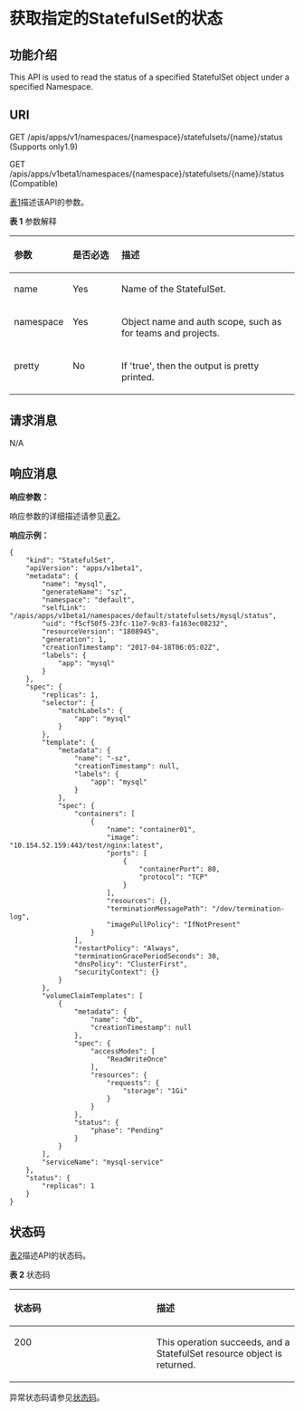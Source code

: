 # 获取指定的StatefulSet的状态<a name="cce_02_0149"></a>

## 功能介绍<a name="section27242258"></a>

This API is used to read the status of a specified StatefulSet object under a specified Namespace.

## URI<a name="section43853730"></a>

GET /apis/apps/v1/namespaces/\{namespace\}/statefulsets/\{name\}/status \(Supports only1.9\)

GET /apis/apps/v1beta1/namespaces/\{namespace\}/statefulsets/\{name\}/status \(Compatible\)

[表1](#d0e38842)描述该API的参数。

**表 1**  参数解释

<a name="d0e38842"></a>
<table><thead align="left"><tr id="row20375378"><th class="cellrowborder" valign="top" width="19.388061193880613%" id="mcps1.2.4.1.1"><p id="p65652297517"><a name="p65652297517"></a><a name="p65652297517"></a>参数</p>
</th>
<th class="cellrowborder" valign="top" width="17.348265173482652%" id="mcps1.2.4.1.2"><p id="p165661629135114"><a name="p165661629135114"></a><a name="p165661629135114"></a>是否必选</p>
</th>
<th class="cellrowborder" valign="top" width="63.26367363263674%" id="mcps1.2.4.1.3"><p id="p14567629115114"><a name="p14567629115114"></a><a name="p14567629115114"></a>描述</p>
</th>
</tr>
</thead>
<tbody><tr id="row40697101"><td class="cellrowborder" valign="top" width="19.388061193880613%" headers="mcps1.2.4.1.1 "><p id="p8130848"><a name="p8130848"></a><a name="p8130848"></a>name</p>
</td>
<td class="cellrowborder" valign="top" width="17.348265173482652%" headers="mcps1.2.4.1.2 "><p id="p54618989"><a name="p54618989"></a><a name="p54618989"></a>Yes</p>
</td>
<td class="cellrowborder" valign="top" width="63.26367363263674%" headers="mcps1.2.4.1.3 "><p id="p62061978"><a name="p62061978"></a><a name="p62061978"></a>Name of the StatefulSet.</p>
</td>
</tr>
<tr id="row21686892"><td class="cellrowborder" valign="top" width="19.388061193880613%" headers="mcps1.2.4.1.1 "><p id="p11807821"><a name="p11807821"></a><a name="p11807821"></a>namespace</p>
</td>
<td class="cellrowborder" valign="top" width="17.348265173482652%" headers="mcps1.2.4.1.2 "><p id="p16909410"><a name="p16909410"></a><a name="p16909410"></a>Yes</p>
</td>
<td class="cellrowborder" valign="top" width="63.26367363263674%" headers="mcps1.2.4.1.3 "><p id="p27484947"><a name="p27484947"></a><a name="p27484947"></a>Object name and auth scope, such as for teams and projects.</p>
</td>
</tr>
<tr id="row46037938"><td class="cellrowborder" valign="top" width="19.388061193880613%" headers="mcps1.2.4.1.1 "><p id="p38085530"><a name="p38085530"></a><a name="p38085530"></a>pretty</p>
</td>
<td class="cellrowborder" valign="top" width="17.348265173482652%" headers="mcps1.2.4.1.2 "><p id="p65029074"><a name="p65029074"></a><a name="p65029074"></a>No</p>
</td>
<td class="cellrowborder" valign="top" width="63.26367363263674%" headers="mcps1.2.4.1.3 "><p id="p32863618"><a name="p32863618"></a><a name="p32863618"></a>If 'true', then the output is pretty printed.</p>
</td>
</tr>
</tbody>
</table>

## 请求消息<a name="section59139257"></a>

N/A

## 响应消息<a name="section62491271"></a>

**响应参数：**

响应参数的详细描述请参见[表2](创建StatefulSet.md#d0e37568)。

**响应示例：**

```
{
    "kind": "StatefulSet",
    "apiVersion": "apps/v1beta1",
    "metadata": {
        "name": "mysql",
        "generateName": "sz",
        "namespace": "default",
        "selfLink": "/apis/apps/v1beta1/namespaces/default/statefulsets/mysql/status",
        "uid": "f5cf50f5-23fc-11e7-9c83-fa163ec08232",
        "resourceVersion": "1808945",
        "generation": 1,
        "creationTimestamp": "2017-04-18T06:05:02Z",
        "labels": {
            "app": "mysql"
        }
    },
    "spec": {
        "replicas": 1,
        "selector": {
            "matchLabels": {
                "app": "mysql"
            }
        },
        "template": {
            "metadata": {
                "name": "-sz",
                "creationTimestamp": null,
                "labels": {
                    "app": "mysql"
                }
            },
            "spec": {
                "containers": [
                    {
                        "name": "container01",
                        "image": "10.154.52.159:443/test/nginx:latest",
                        "ports": [
                            {
                                "containerPort": 80,
                                "protocol": "TCP"
                            }
                        ],
                        "resources": {},
                        "terminationMessagePath": "/dev/termination-log",
                        "imagePullPolicy": "IfNotPresent"
                    }
                ],
                "restartPolicy": "Always",
                "terminationGracePeriodSeconds": 30,
                "dnsPolicy": "ClusterFirst",
                "securityContext": {}
            }
        },
        "volumeClaimTemplates": [
            {
                "metadata": {
                    "name": "db",
                    "creationTimestamp": null
                },
                "spec": {
                    "accessModes": [
                        "ReadWriteOnce"
                    ],
                    "resources": {
                        "requests": {
                            "storage": "1Gi"
                        }
                    }
                },
                "status": {
                    "phase": "Pending"
                }
            }
        ],
        "serviceName": "mysql-service"
    },
    "status": {
        "replicas": 1
    }
}
```

## 状态码<a name="section25550533"></a>

[表2](#d0e38919)描述API的状态码。

**表 2**  状态码

<a name="d0e38919"></a>
<table><thead align="left"><tr id="row25379235"><th class="cellrowborder" valign="top" width="50%" id="mcps1.2.3.1.1"><p id="p42452127"><a name="p42452127"></a><a name="p42452127"></a>状态码</p>
</th>
<th class="cellrowborder" valign="top" width="50%" id="mcps1.2.3.1.2"><p id="p16070288"><a name="p16070288"></a><a name="p16070288"></a>描述</p>
</th>
</tr>
</thead>
<tbody><tr id="row26624990"><td class="cellrowborder" valign="top" width="50%" headers="mcps1.2.3.1.1 "><p id="p9140592"><a name="p9140592"></a><a name="p9140592"></a>200</p>
</td>
<td class="cellrowborder" valign="top" width="50%" headers="mcps1.2.3.1.2 "><p id="p2190511"><a name="p2190511"></a><a name="p2190511"></a>This operation succeeds, and a StatefulSet resource object is returned.</p>
</td>
</tr>
</tbody>
</table>

异常状态码请参见[状态码](状态码.md)。

